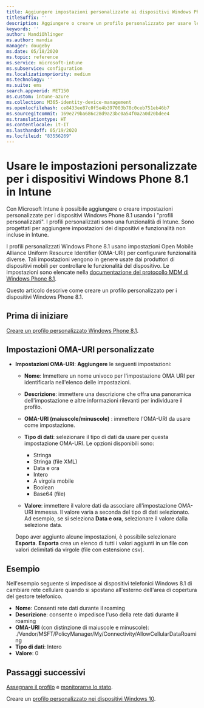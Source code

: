 ```yaml
---
title: Aggiungere impostazioni personalizzate ai dispositivi Windows Phone 8.1 in Microsoft Intune - Azure | Microsoft Docs
titleSuffix: ''
description: Aggiungere o creare un profilo personalizzato per usare le impostazioni OMA-URI per i dispositivi che eseguono Windows Phone 8.1 in Microsoft Intune.
keywords: ''
author: MandiOhlinger
ms.author: mandia
manager: dougeby
ms.date: 05/18/2020
ms.topic: reference
ms.service: microsoft-intune
ms.subservice: configuration
ms.localizationpriority: medium
ms.technology: ''
ms.suite: ems
search.appverid: MET150
ms.custom: intune-azure
ms.collection: M365-identity-device-management
ms.openlocfilehash: ce8433ee87c0f5e4b397003b78c0ceb751eb46b7
ms.sourcegitcommit: 169e279ba686c28d9a23bc0a54f0a2a0d20bdee4
ms.translationtype: HT
ms.contentlocale: it-IT
ms.lasthandoff: 05/19/2020
ms.locfileid: "83556269"
---
```

# <a name="use-custom-settings-for-windows-phone-81-devices-in-intune"></a>Usare le impostazioni personalizzate per i dispositivi Windows Phone 8.1 in Intune

Con Microsoft Intune è possibile aggiungere o creare impostazioni personalizzate per i dispositivi Windows Phone 8.1 usando i "profili personalizzati". I profili personalizzati sono una funzionalità di Intune. Sono progettati per aggiungere impostazioni dei dispositivi e funzionalità non incluse in Intune.

I profili personalizzati Windows Phone 8.1 usano impostazioni Open Mobile Alliance Uniform Resource Identifier (OMA-URI) per configurare funzionalità diverse. Tali impostazioni vengono in genere usate dai produttori di dispositivi mobili per controllare le funzionalità del dispositivo. Le impostazioni sono elencate nella [documentazione del protocollo MDM di Windows Phone 8.1](https://docs.microsoft.com/previous-versions/windows/it-pro/windows-phone/dn499787(v=technet.10)).

Questo articolo descrive come creare un profilo personalizzato per i dispositivi Windows Phone 8.1. 

## <a name="before-you-begin"></a>Prima di iniziare

[Creare un profilo personalizzato Windows Phone 8.1](custom-settings-configure.md).

## <a name="custom-oma-uri-settings"></a>Impostazioni OMA-URI personalizzate

- **Impostazioni OMA-URI**: **Aggiungere** le seguenti impostazioni:

  - **Nome**: Immettere un nome univoco per l'impostazione OMA URI per identificarla nell'elenco delle impostazioni.
  - **Descrizione**: immettere una descrizione che offra una panoramica dell'impostazione e altre informazioni rilevanti per individuare il profilo.
  - **OMA-URI (maiuscole/minuscole)** : immettere l'OMA-URI da usare come impostazione.
  - **Tipo di dati**: selezionare il tipo di dati da usare per questa impostazione OMA-URI. Le opzioni disponibili sono:

    - Stringa
    - Stringa (file XML)
    - Data e ora
    - Intero
    - A virgola mobile
    - Boolean
    - Base64 (file)

  - **Valore**: immettere il valore dati da associare all'impostazione OMA-URI immessa. Il valore varia a seconda del tipo di dati selezionato. Ad esempio, se si seleziona **Data e ora**, selezionare il valore dalla selezione data.

  Dopo aver aggiunto alcune impostazioni, è possibile selezionare **Esporta**. **Esporta** crea un elenco di tutti i valori aggiunti in un file con valori delimitati da virgole (file con estensione csv).

## <a name="example"></a>Esempio

Nell'esempio seguente si impedisce ai dispositivi telefonici Windows 8.1 di cambiare rete cellulare quando si spostano all'esterno dell'area di copertura del gestore telefonico.

- **Nome**: Consenti rete dati durante il roaming
- **Descrizione**: consente o impedisce l'uso della rete dati durante il roaming
- **OMA-URI** (con distinzione di maiuscole e minuscole): ./Vendor/MSFT/PolicyManager/My/Connectivity/AllowCellularDataRoaming
- **Tipo di dati**: Intero
- **Valore**: 0

## <a name="next-steps"></a>Passaggi successivi

[Assegnare il profilo](device-profile-assign.md) e [monitorarne lo stato](device-profile-monitor.md).

Creare un [profilo personalizzato nei dispositivi Windows 10](custom-settings-windows-10.md).

